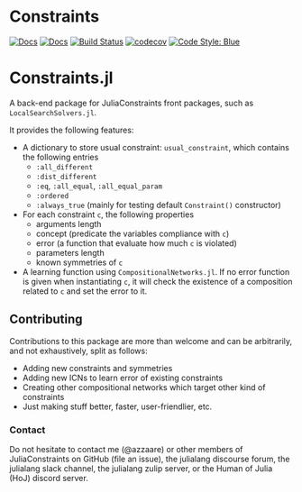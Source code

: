 # Constraints

[![Docs](https://img.shields.io/badge/docs-dev-blue.svg)](https://JuliaConstraints.github.io/Constraints.jl/dev)
[![Docs](https://img.shields.io/badge/docs-stable-blue.svg)](https://JuliaConstraints.github.io/Constraints.jl/stable)
[![Build Status](https://github.com/JuliaConstraints/Constraints.jl/workflows/CI/badge.svg)](https://github.com/JuliaConstraints/Constraints.jl/actions)
[![codecov](https://codecov.io/gh/JuliaConstraints/Constraints.jl/branch/main/graph/badge.svg?token=dyNBGiwnY1)](https://codecov.io/gh/JuliaConstraints/Constraints.jl)
[![Code Style: Blue](https://img.shields.io/badge/code%20style-blue-4495d1.svg)](https://github.com/invenia/BlueStyle)

# Constraints.jl

A  back-end package for JuliaConstraints front packages, such as `LocalSearchSolvers.jl`.

It provides the following features:
- A dictionary to store usual constraint: `usual_constraint`, which contains the following entries
  - `:all_different`
  - `:dist_different`
  - `:eq`, `:all_equal`, `:all_equal_param`
  - `:ordered`
  - `:always_true` (mainly for testing default `Constraint()` constructor)
- For each constraint `c`, the following properties
  - arguments length
  - concept (predicate the variables compliance with `c`)
  - error (a function that evaluate how much `c` is violated)
  - parameters length
  - known symmetries of `c`
- A learning function using `CompositionalNetworks.jl`. If no error function is given when instantiating `c`, it will check the existence of a composition related to `c` and set the error to it.

## Contributing

Contributions to this package are more than welcome and can be arbitrarily, and not exhaustively, split as follows:
- Adding new constraints and symmetries
- Adding new ICNs to learn error of existing constraints
- Creating other compositional networks which target other kind of constraints
- Just making stuff better, faster, user-friendlier, etc.

### Contact
Do not hesitate to contact me (@azzaare) or other members of JuliaConstraints on GitHub (file an issue), the julialang discourse forum, the julialang slack channel, the julialang zulip server, or the Human of Julia (HoJ) discord server.
